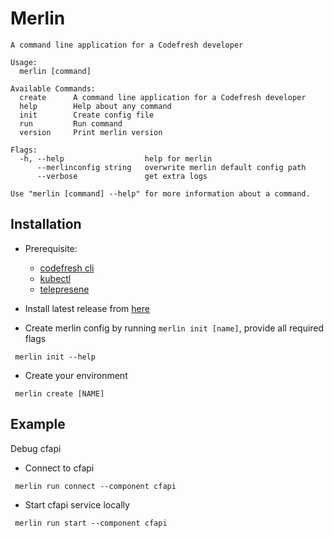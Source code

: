 # Merlin

```
A command line application for a Codefresh developer

Usage:
  merlin [command]

Available Commands:
  create      A command line application for a Codefresh developer
  help        Help about any command
  init        Create config file
  run         Run command
  version     Print merlin version

Flags:
  -h, --help                  help for merlin
      --merlinconfig string   overwrite merlin default config path
      --verbose               get extra logs

Use "merlin [command] --help" for more information about a command.
```

## Installation
* Prerequisite:
    * [codefresh cli](http://cli.codefresh.io)
    * [kubectl](https://kubernetes.io/docs/tasks/tools/install-kubectl/#install-kubectl)
    * [telepresene](https://github.com/telepresenceio/telepresence)
* Install latest release from [here](https://github.com/codefresh-io/merlin/releases)

* Create merlin config by running `merlin init [name]`, provide all required flags
 ```
  merlin init --help
 ```

 * Create your environment
 ```
  merlin create [NAME]
 ```

 ## Example
 Debug cfapi
 * Connect to cfapi
 ```
  merlin run connect --component cfapi
 ```

 * Start cfapi service locally
 ```
  merlin run start --component cfapi
 ```